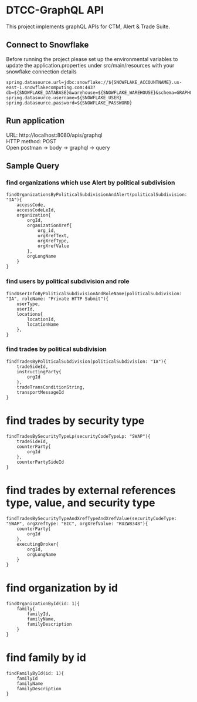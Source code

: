 # DTCC-GraphQL API
This project implements graphQL APIs for CTM, Alert & Trade Suite.

## Connect to Snowflake

Before running the project please set up the environmental variables to update the application.properties under src/main/resources with your snowflake connection details
```
spring.datasource.url=jdbc:snowflake://${SNOWFLAKE_ACCOUNTNAME}.us-east-1.snowflakecomputing.com:443?db=${SNOWFLAKE_DATABASE}&warehouse=${SNOWFLAKE_WAREHOUSE}&schema=GRAPHQL
spring.datasource.username=${SNOWFLAKE_USER}
spring.datasource.password=${SNOWFLAKE_PASSWORD}
```

## Run application
URL: http://localhost:8080/apis/graphql  
HTTP method: POST  
Open postman -> body -> graphql -> query

## Sample Query

### find organizations which use Alert by political subdivision
```
findOrganizationsByPoliticalSubdivisionAndAlert(politicalSubdivision: "IA"){
    accessCode,
    accessCodeLeId,
    organization{
        orgId,
        organizationXref{
            org_id,
            orgXrefText,
            orgXrefType,
            orgXrefValue
        },
        orgLongName
    }
}
```

### find users by political subdivision and role
```
findUserInfoByPoliticalSubdivisionAndRoleName(politicalSubdivision: "IA", roleName: "Private HTTP Submit"){
    userType,
    userId,
    locations{
        locationId,
        locationName
    },
}
```

### find trades by political subdivision
```
findTradesByPoliticalSubdivision(politicalSubdivision: "IA"){
    tradeSideId,
    instructingParty{
        orgId
    },
    tradeTransConditionString,
    transportMessageId
}
```

# find trades by security type
```
findTradesBySecurityTypeLp(securityCodeTypeLp: "SWAP"){
    tradeSideId,
    counterParty{
        orgId
    },
    counterPartySideId
}
```

# find trades by external references type, value, and security type
```
findTradesBySecurityTypeAndXrefTypeAndXrefValue(securityCodeType: "SWAP", orgXrefType: "BIC", orgXrefValue: "RUZW8348"){
    counterParty{
        orgId
    },
    executingBroker{
        orgId,
        orgLongName
    }
}
```

# find organization by id
```
findOrganizationById(id: 1){
    family{
        familyId,
        familyName,
        familyDescription
    }
}
```

# find family by id
```
findFamilyById(id: 1){
    familyId
    familyName
    familyDescription
}
```